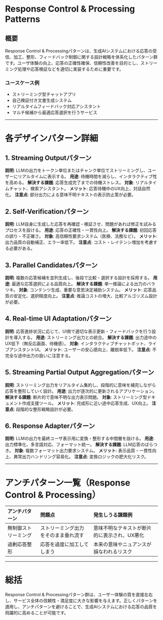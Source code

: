 # Response Control & Processing Patterns

## 概要
Response Control & Processingパターンは、生成AIシステムにおける応答の受信、加工、整形、フィードバック制御に関する設計戦略を体系化したパターン群です。ユーザ体験の向上、応答の正確性確保、信頼性改善を目的とし、ストリーミング処理や応答検証などを適切に実装するために重要です。

### ユースケース例
- ストリーミング型チャットアプリ
- 自己検証付き文書生成システム
- リアルタイムフィードバック対応アシスタント
- マルチ候補から最適応答選択を行うサービス

---

# 各デザインパターン詳細

## 1. Streaming Outputパターン
**説明**: LLMの出力をトークン単位またはチャンク単位でストリーミングし、ユーザーにリアルタイムに表示する。
**用途**: 待機時間を減らし、インタラクティブ性を高める。
**解決する課題**: 応答生成完了までの待機ストレス。
**対象**: リアルタイムチャット、検索アシスタント。
**メリット**: 応答待機中のUX向上、対話自然化。
**注意点**: 部分出力による意味不明テキストの表示防止策が必要。

## 2. Self-Verificationパターン
**説明**: LLM自身に生成した応答を再確認・検証させ、問題があれば修正を試みるプロセスを設ける。
**用途**: 応答の正確性・一貫性向上。
**解決する課題**: 初回応答の誤り・不正確さ。
**対象**: 高信頼性要求システム（医療、法務など）。
**メリット**: 出力品質の自動補正、エラー率低下。
**注意点**: コスト・レイテンシ増加を考慮する必要がある。

## 3. Parallel Candidatesパターン
**説明**: 複数の応答候補を並列生成し、後段で比較・選択する設計を採用する。
**用途**: 最適な応答選択による品質向上。
**解決する課題**: 単一推論による出力のバラツキ。
**対象**: コンテンツ生成、重要な意思決定補助システム。
**メリット**: 応答品質の安定化、選択精度向上。
**注意点**: 推論コストの増大、比較アルゴリズム設計が必要。

## 4. Real-time UI Adaptationパターン
**説明**: 応答進捗状況に応じて、UI側で適切な表示更新・フィードバックを行う設計を導入する。
**用途**: ストリーミング出力との統合。
**解決する課題**: 出力途中のUX低下（無反応画面、待機感）。
**対象**: インタラクティブチャットボット、ライブアシスタントUI。
**メリット**: ユーザーの安心感向上、離脱率低下。
**注意点**: 不完全な途中出力の扱いに注意する。

## 5. Streaming Partial Output Aggregationパターン
**説明**: ストリーミング出力をリアルタイム集約し、段階的に意味を補完しながら応答を整形していく設計。
**用途**: 出力が逐次的に更新されるアプリケーション。
**解決する課題**: 断片的で意味不明な出力表示問題。
**対象**: ストリーミング型ドキュメント作成支援ツール。
**メリット**: 完成形に近い途中応答生成、UX向上。
**注意点**: 段階的な整形戦略設計が必要。

## 6. Response Adapterパターン
**説明**: LLMの出力を最終ユーザ表示用に変換・整形する中間層を設ける。
**用途**: 出力標準化、多言語対応、フォーマット統一。
**解決する課題**: LLM応答のばらつき。
**対象**: 複数フォーマット出力要求システム。
**メリット**: 表示品質・一貫性向上、異常出力ハンドリング容易化。
**注意点**: 変換ロジックの肥大化リスク。

---

# アンチパターン一覧（Response Control & Processing）

| アンチパターン | 問題点 | 発生しうる課題例 |
|:--|:--|:--|
| 無制御ストリーミング | ストリーミング出力をそのまま垂れ流す | 意味不明なテキストが断片的に表示され、UX悪化 |
| 過剰応答整形 | 応答を過度に加工してしまう | 本来の意味やニュアンスが損なわれるリスク |

---

# 総括
Response Control & Processingパターン群は、ユーザー体験の質を直接左右し、サービス全体の信頼性・満足度に大きな影響を与えます。正しくパターンを適用し、アンチパターンを避けることで、生成AIシステムにおける応答の品質を飛躍的に高めることが可能です。

